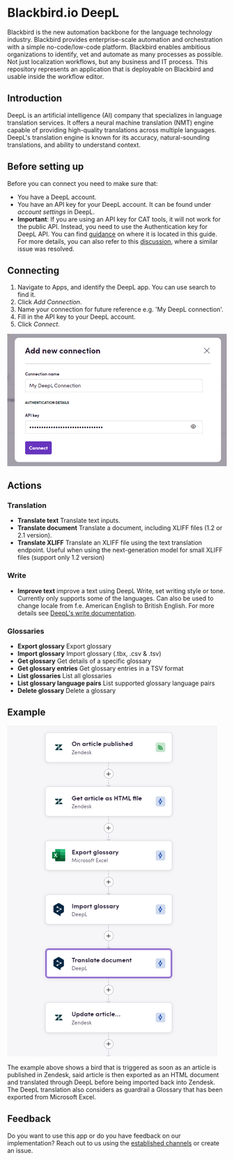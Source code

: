 # Blackbird.io DeepL

Blackbird is the new automation backbone for the language technology industry. Blackbird provides enterprise-scale automation and orchestration with a simple no-code/low-code platform. Blackbird enables ambitious organizations to identify, vet and automate as many processes as possible. Not just localization workflows, but any business and IT process. This repository represents an application that is deployable on Blackbird and usable inside the workflow editor.

## Introduction

<!-- begin docs -->

DeepL is an artificial intelligence (AI) company that specializes in language translation services. It offers a neural machine translation (NMT) engine capable of providing high-quality translations across multiple languages. DeepL's translation engine is known for its accuracy, natural-sounding translations, and ability to understand context.

## Before setting up

Before you can connect you need to make sure that:

- You have a DeepL account.
- You have an API key for your DeepL account. It can be found under _account settings_ in DeepL.
- **Important**: If you are using an API key for CAT tools, it will not work for the public API. Instead, you need to use the Authentication key for DeepL API. You can find [guidance](https://youtu.be/WTt3UuiDAf4?t=79) on where it is located in this guide. For more details, you can also refer to this [discussion](https://github.com/DeepLcom/deepl-python/issues/106), where a similar issue was resolved.

## Connecting

1. Navigate to Apps, and identify the DeepL app. You can use search to find it.
2. Click _Add Connection_.
3. Name your connection for future reference e.g. 'My DeepL connection'.
4. Fill in the API key to your DeepL account.
5. Click _Connect_.

![DeepLBlackbirdConnection](image/README/DeepLBlackbirdConnection.png)

## Actions

### Translation 

- **Translate text** Translate text inputs.
- **Translate document** Translate a document, including XLIFF files (1.2 or 2.1 version).
- **Translate XLIFF** Translate an XLIFF file using the text translation endpoint. Useful when using the next-generation model for small XLIFF files (support only 1.2 version)

### Write
- **Improve text** improve a text using DeepL Write, set writing style or tone. Currently only supports some of the languages. Can also be used to change locale from f.e. American English to British English. For more details see [DeepL's write documentation](https://developers.deepl.com/docs/api-reference/improve-text).

### Glossaries 

- **Export glossary** Export glossary 
- **Import glossary** Import glossary (.tbx, .csv & .tsv) 
- **Get glossary** Get details of a specific glossary 
- **Get glossary entries** Get glossary entries in a TSV format 
- **List glossaries** List all glossaries
- **List glossary language pairs** List supported glossary language pairs
- **Delete glossary** Delete a glossary

## Example

![DeepLExample](image/README/DeepLExample.png)

The example above shows a bird that is triggered as soon as an article is published in Zendesk, said article is then exported as an HTML document and translated through DeepL before being imported back into Zendesk. The DeepL translation also considers as guardrail a Glossary that has been exported from Microsoft Excel.

## Feedback

Do you want to use this app or do you have feedback on our implementation? Reach out to us using the [established channels](https://www.blackbird.io/) or create an issue.

<!-- end docs -->
 
